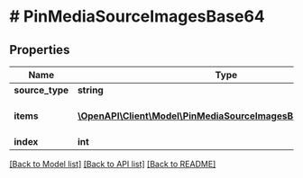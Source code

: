 # # PinMediaSourceImagesBase64

## Properties

Name | Type | Description | Notes
------------ | ------------- | ------------- | -------------
**source_type** | **string** |  | [optional]
**items** | [**\OpenAPI\Client\Model\PinMediaSourceImagesBase64ItemsInner[]**](PinMediaSourceImagesBase64ItemsInner.md) | Array with image objects. |
**index** | **int** |  | [optional]

[[Back to Model list]](../../README.md#models) [[Back to API list]](../../README.md#endpoints) [[Back to README]](../../README.md)
